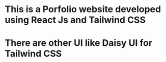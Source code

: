 # This is a Porfolio website developed using React Js and Tailwind CSS

# There are other UI like Daisy UI for Tailwind CSS

